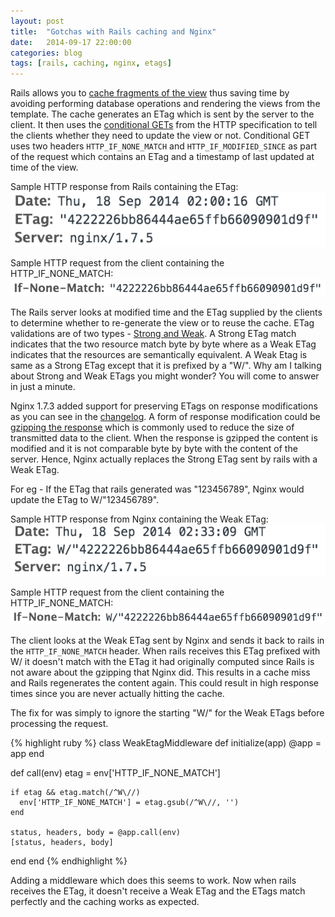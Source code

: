 ```yaml
---
layout: post
title:  "Gotchas with Rails caching and Nginx"
date:   2014-09-17 22:00:00
categories: blog
tags: [rails, caching, nginx, etags]
---
```


Rails allows you to [cache fragments of the view](http://guides.rubyonrails.org/caching_with_rails.html#fragment-caching) thus saving time by avoiding performing database operations and rendering the views from the template. The cache generates an ETag which is sent by the server to the client. It then uses the [conditional GETs](http://guides.rubyonrails.org/caching_with_rails.html#conditional-get-support) from the HTTP specification to tell the clients whether they need to update the view or not. Conditional GET uses two headers `HTTP_IF_NONE_MATCH` and `HTTP_IF_MODIFIED_SINCE` as part of the request which contains an ETag and a timestamp of last updated at time of the view.

Sample HTTP response from Rails containing the ETag:
![Sample HTTP response from Rails containing the ETag](/assets/2014-09-17-rails-caching/etag-response-header.png)

Sample HTTP request from the client containing the HTTP_IF_NONE_MATCH:
![Sample HTTP request from the client containing the HTTP_IF_NONE_MATCH](/assets/2014-09-17-rails-caching/etag-request-header.png)

The Rails server looks at modified time and the ETag supplied by the clients to determine whether to re-generate the view or to reuse the cache. ETag validations are of two types - [Strong and Weak](http://en.wikipedia.org/wiki/HTTP_ETag#Strong_and_weak_validation). A Strong ETag match indicates that the two resource match byte by byte where as a Weak ETag indicates that the resources are semantically equivalent. A Weak Etag is same as a Strong ETag except that it is prefixed by a "W/". Why am I talking about Strong and Weak ETags you might wonder? You will come to answer in just a minute.

Nginx 1.7.3 added support for preserving ETags on response modifications as you can see in the [changelog](http://nginx.org/en/CHANGES). A form of response modification could be [gzipping the response](http://nginx.org/en/docs/http/ngx_http_gzip_module.html) which is commonly used to reduce the size of transmitted data to the client. When the response is gzipped the content is modified and it is not comparable byte by byte with the content of the server. Hence, Nginx actually replaces the Strong ETag sent by rails with a Weak ETag.

For eg - If the ETag that rails generated was "123456789", Nginx would update the ETag to W/"123456789".

Sample HTTP response from Nginx containing the Weak ETag:
![Sample HTTP response from Nginx containing the Weak ETag](/assets/2014-09-17-rails-caching/weak-etag-response-header.png)

Sample HTTP request from the client containing the HTTP_IF_NONE_MATCH:
![Sample HTTP request from the client containing the HTTP_IF_NONE_MATCH](/assets/2014-09-17-rails-caching/weak-etag-request-header.png)

The client looks at the Weak ETag sent by Nginx and sends it back to rails in the `HTTP_IF_NONE_MATCH` header. When rails receives this ETag prefixed with W/ it doesn't match with the ETag it had originally computed since Rails is not aware about the gzipping that Nginx did. This results in a cache miss and Rails regenerates the content again. This could result in high response times since you are never actually hitting the cache.

The fix for was simply to ignore the starting "W/" for the Weak ETags before processing the request.

{% highlight ruby %}
class WeakEtagMiddleware
  def initialize(app)
    @app = app
  end

  def call(env)
    etag = env['HTTP_IF_NONE_MATCH']

    if etag && etag.match(/^W\//)
      env['HTTP_IF_NONE_MATCH'] = etag.gsub(/^W\//, '')
    end

    status, headers, body = @app.call(env)
    [status, headers, body]
  end
end
{% endhighlight %}

Adding a middleware which does this seems to work. Now when rails receives the ETag, it doesn't receive a Weak ETag and the ETags match perfectly and the caching works as expected.
